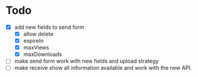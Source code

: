 # Todo

- [x] add new fields to send form
  - [x] allow delete
  - [x] expireIn
  - [x] maxViews
  - [x] maxDownloads
- [ ] make send form work with new fields and upload strategy
- [ ] make receive show all information available and work with the new API.
